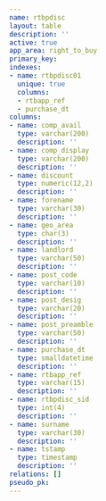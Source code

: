 ```yaml
---
name: rtbpdisc
layout: table
description: ''
active: true
app_area: right_to_buy
primary_key: 
indexes:
- name: rtbpdisc01
  unique: true
  columns:
  - rtbapp_ref
  - purchase_dt
columns:
- name: comp_avail
  type: varchar(200)
  description: ''
- name: comp_display
  type: varchar(200)
  description: ''
- name: discount
  type: numeric(12,2)
  description: ''
- name: forename
  type: varchar(30)
  description: ''
- name: geo_area
  type: char(3)
  description: ''
- name: landlord
  type: varchar(50)
  description: ''
- name: post_code
  type: varchar(10)
  description: ''
- name: post_desig
  type: varchar(20)
  description: ''
- name: post_preamble
  type: varchar(50)
  description: ''
- name: purchase_dt
  type: smalldatetime
  description: ''
- name: rtbapp_ref
  type: varchar(15)
  description: ''
- name: rtbpdisc_sid
  type: int(4)
  description: ''
- name: surname
  type: varchar(30)
  description: ''
- name: tstamp
  type: timestamp
  description: ''
relations: []
pseudo_pk: 
---
```


